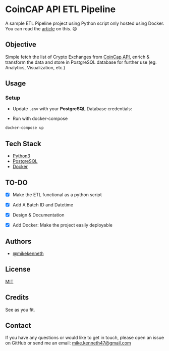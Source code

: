 
# CoinCAP API ETL Pipeline

A sample ETL Pipeline project using Python script only hosted using Docker.
You can read the [article]() on this. :smile:

## Objective
Simple fetch the list of Crypto Exchanges from [CoinCap API](https://docs.coincap.io/#aff336c8-9d06-4654-bc15-a56cef06a69e), enrich & transform the data and store in PostgreSQL database for further use (eg. Analytics, Visualization, etc.)

## Usage
### Setup
- Update `.env` with your **PostgreSQL** Database credentials:

- Run with docker-compose
```bash
docker-compose up
```

## Tech Stack
- [Python3](https://www.python.org/)
- [PostgreSQL](https://www.postgresql.org/)
- [Docker](https://www.docker.com/)


## TO-DO
- [x] Make the ETL functional as a python script
- [x] Add A Batch ID and Datetime
- [x] Design & Documentation
- [x] Add Docker: Make the project easily deployable


## Authors
- [@mikekenneth](https://www.github.com/mikekenneth)


## License
[MIT](https://choosealicense.com/licenses/mit/)


## Credits
See as you fit.

## Contact
If you have any questions or would like to get in touch, please open an issue on GitHub or send me an email: <mike.kenneth47@gmail.com>